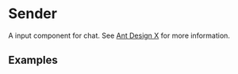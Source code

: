 # Sender

A input component for chat. See [Ant Design X](https://x.ant.design/components/sender/) for more information.

## Examples

<demo name="basic"></demo>
<demo name="submit_type" title="Submit Type"></demo>
<demo name="header_panel" title="Header Panel"></demo>
